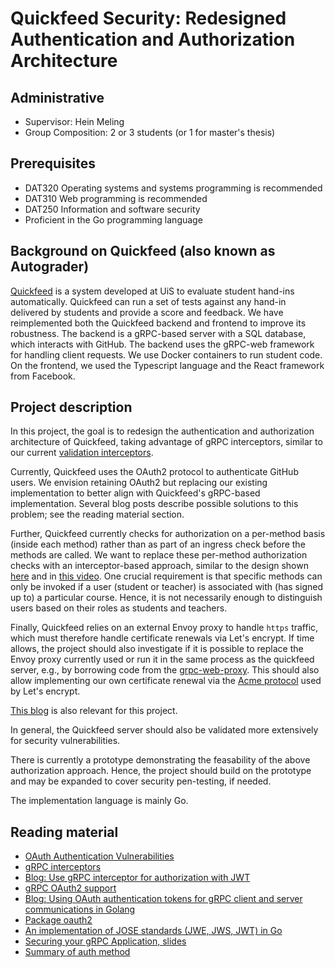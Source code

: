 # Quickfeed Security: Redesigned Authentication and Authorization Architecture

## Administrative

- Supervisor: Hein Meling
- Group Composition: 2 or 3 students (or 1 for master's thesis)

## Prerequisites

- DAT320 Operating systems and systems programming is recommended
- DAT310 Web programming is recommended
- DAT250 Information and software security
- Proficient in the Go programming language

## Background on Quickfeed (also known as Autograder)

[Quickfeed][1] is a system developed at UiS to evaluate student hand-ins automatically.
Quickfeed can run a set of tests against any hand-in delivered by students and provide a score and feedback.
We have reimplemented both the Quickfeed backend and frontend to improve its robustness.
The backend is a gRPC-based server with a SQL database, which interacts with GitHub.
The backend uses the gRPC-web framework for handling client requests.
We use Docker containers to run student code.
On the frontend, we used the Typescript language and the React framework from Facebook.

## Project description

In this project, the goal is to redesign the authentication and authorization architecture of Quickfeed, taking advantage of gRPC interceptors, similar to our current [validation interceptors][5].

Currently, Quickfeed uses the OAuth2 protocol to authenticate GitHub users.
We envision retaining OAuth2 but replacing our existing implementation to better align with Quickfeed's gRPC-based implementation.
Several blog posts describe possible solutions to this problem; see the reading material section.

Further, Quickfeed currently checks for authorization on a per-method basis (inside each method) rather than as part of an ingress check before the methods are called.
We want to replace these per-method authorization checks with an interceptor-based approach, similar to the design shown [here][2] and in [this video][3].
One crucial requirement is that specific methods can only be invoked if a user (student or teacher) is associated with (has signed up to) a particular course.
Hence, it is not necessarily enough to distinguish users based on their roles as students and teachers.

Finally, Quickfeed relies on an external Envoy proxy to handle `https` traffic, which must therefore handle certificate renewals via Let's encrypt.
If time allows, the project should also investigate if it is possible to replace the Envoy proxy currently used or run it in the same process as the quickfeed server, e.g., by borrowing code from the [grpc-web-proxy][4].
This should also allow implementing our own certificate renewal via the [Acme protocol][6] used by Let's encrypt.

[This blog][7] is also relevant for this project.

In general, the Quickfeed server should also be validated more extensively for security vulnerabilities.

There is currently a prototype demonstrating the feasability of the above authorization approach.
Hence, the project should build on the prototype and may be expanded to cover security pen-testing, if needed.

The implementation language is mainly Go.

## Reading material

- [OAuth Authentication Vulnerabilities](https://portswigger.net/web-security/oauth)
- [gRPC interceptors](https://www.blog.dsb.dev/2019/06/14/creating-grpc-interceptors-in-go.html)
- [Blog: Use gRPC interceptor for authorization with JWT](https://dev.to/techschoolguru/use-grpc-interceptor-for-authorization-with-jwt-1c5h)
- [gRPC OAuth2 support](https://github.com/grpc/grpc-go/blob/master/Documentation/grpc-auth-support.md)
- [Blog: Using OAuth authentication tokens for gRPC client and server communications in Golang](http://www.inanzzz.com/index.php/post/cvjx/using-oauth-authentication-tokens-for-grpc-client-and-server-communications-in-golang)
- [Package oauth2](https://pkg.go.dev/golang.org/x/oauth2)
- [An implementation of JOSE standards (JWE, JWS, JWT) in Go](https://github.com/square/go-jose)
- [Securing your gRPC Application, slides](https://talks.godoc.org/github.com/lpabon/go-slides/2019/nyc-meetup-july-18-2019.slide#1)
- [Summary of auth method](https://testdriven.io/blog/web-authentication-methods/)

[1]: https://github.com/autograde/quickfeed
[2]: https://github.com/techschool/pcbook-go/tree/master/service
[3]: https://youtu.be/kVpB-uH6X-s
[4]: https://github.com/improbable-eng/grpc-web/tree/master/go/grpcwebproxy
[5]: https://github.com/autograde/quickfeed/blob/master/ag/validation.go#L32
[6]: https://pkg.go.dev/golang.org/x/crypto/acme/autocert#example-Manager
[7]: https://blog.gopheracademy.com/advent-2019/go-grps-and-tls/
